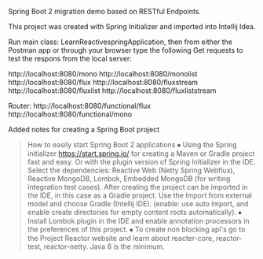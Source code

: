 Spring Boot 2 migration demo based on RESTful Endpoints.

This project was created with Spring Initializer and imported into Intellij Idea.

Run main class: LearnReactivespringApplication, then from either the Postman app or through your browser type the following Get requests to test the respons from the local server:

http://localhost:8080/mono
http://localhost:8080/monolist
http://localhost:8080/flux
http://localhost:8080/fluxstream
http://localhost:8080/fluxlist
http://localhost:8080/fluxliststream

Router:
http://localhost:8080/functional/flux
http://localhost:8080/functional/mono

Added notes for creating a Spring Boot project

> How to easily start Spring Boot 2 applications
⦁	Using the Spring initializer https://start.spring.io/ for creating a Maven or Gradle project fast and easy. Or with the plugin   version of Spring Initializer in the IDE. Select the dependencies: Reactive Web (Netty Spring Webflux), Reactive MongoDB, Lombok, Embedded MongoDB (for writing integration test cases). After creating the project can be imported in the IDE, in this case as a Gradle project. Use the Import from external model and choose Gradle (Intellij IDE). (enable: use auto import, and enable create directories for empty content roots automatically).
⦁	Install Lombok plugin in the IDE and enable annotation processors in the preferences of this project.
⦁	To create non blocking api's go to the Project Reactor website and learn about reacter-core, reactor-test, reactor-netty. Java 8 is the minimum.
